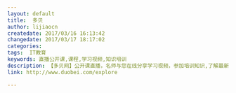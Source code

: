 ```yaml
---
layout: default
title:  多贝
author: lijiaocn
createdate: 2017/03/16 16:13:42
changedate: 2017/03/17 18:17:02
categories:
tags:  IT教育
keywords: 直播公开课,课程,学习视频,知识培训
description: 【多贝网】公开课直播，名师与您在线分享学习视频，参加培训知识,了解最新动态，多贝网让您站在最前沿。
link: http://www.duobei.com/explore

---
```

